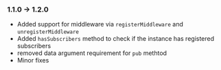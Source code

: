 ### 1.1.0 -> 1.2.0
* Added support for middleware via ```registerMiddleware``` and ```unregisterMiddleware```
* Added ```hasSubscribers``` method to check if the instance has registered subscribers
* removed data argument requirement for ```pub``` methtod
* Minor fixes
